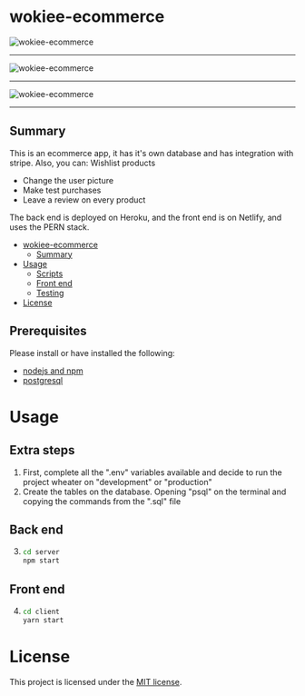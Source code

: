 # wokiee-ecommerce

![wokiee-ecommerce](shop-item.gif)

---

![wokiee-ecommerce](shopping-cart.gif)

---

![wokiee-ecommerce](wishlist.gif)

---

## Summary

This is an ecommerce app, it has it's own database and has integration with stripe. Also, you can:
Wishlist products

- Change the user picture
- Make test purchases
- Leave a review on every product

The back end is deployed on Heroku, and the front end is on Netlify, and uses the PERN stack.

- [wokiee-ecommerce](#wokiee-ecommerce)
  - [Summary](#summary)
- [Usage](#usage)
  - [Scripts](#scripts)
  - [Front end](#front-end)
  - [Testing](#testing)
- [License](#license)

## Prerequisites

Please install or have installed the following:

- [nodejs and npm](https://nodejs.org/en/download/)
- [postgresql](https://postgresapp.com/)

# Usage

## Extra steps

1. First, complete all the ".env" variables available and decide to run the project wheater on "development" or "production"
2. Create the tables on the database. Opening "psql" on the terminal and copying the commands from the ".sql" file

## Back end

3. ```bash
   cd server
   npm start
   ```

## Front end

4. ```bash
   cd client
   yarn start
   ```

# License

This project is licensed under the [MIT license](LICENSE).
